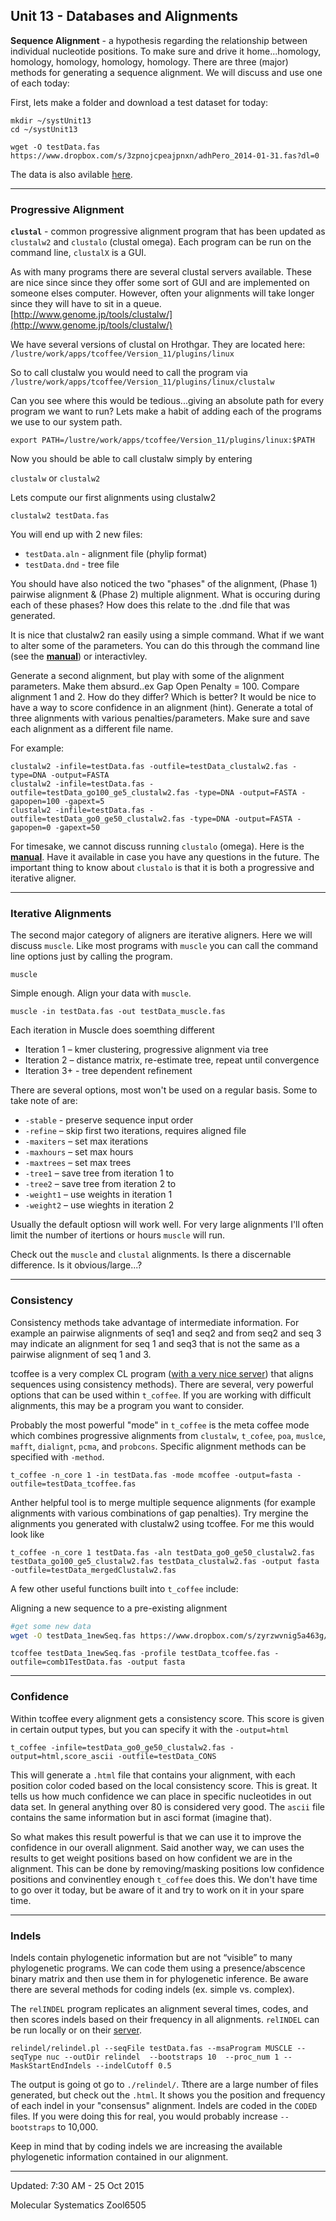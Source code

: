 ## Unit 13 - Databases and Alignments


**Sequence Alignment** - a hypothesis regarding the relationship between individual nucleotide positions.  To make sure and drive it home...homology, homology, homology, homology, homology.
There are three (major) methods for generating a sequence alignment.  We will discuss and use one of each today:

First, lets make a folder and download a test dataset for today:
	
```
mkdir ~/systUnit13
cd ~/systUnit13

wget -O testData.fas https://www.dropbox.com/s/3zpnojcpeajpnxn/adhPero_2014-01-31.fas?dl=0
```
The data is also avilable [here](https://www.dropbox.com/s/3zpnojcpeajpnxn/adhPero_2014-01-31.fas?dl=0).

***********
### Progressive Alignment

**```clustal```** - common progressive alignment program that has been updated as ```clustalw2``` and ```clustalo``` (clustal omega). Each program can be run on the command line, ```clustalX``` is a GUI.

As with many programs there are several clustal servers available.  These are nice since since they offer some sort of GUI and are implemented on someone elses computer.  However, often your alignments will take longer since they will have to sit in a queue.  
	[http://www.genome.jp/tools/clustalw/](http://www.genome.jp/tools/clustalw/)
	
We have several versions of clustal on Hrothgar.  They are located here:
```/lustre/work/apps/tcoffee/Version_11/plugins/linux```

So to call clustalw you would need to call the program via
``` /lustre/work/apps/tcoffee/Version_11/plugins/linux/clustalw ```

Can you see where this would be tedious...giving an absolute path for every program we want to run?  Lets make a habit of adding each of the programs we use to our system path.

```export PATH=/lustre/work/apps/tcoffee/Version_11/plugins/linux:$PATH```

Now you should be able to call clustalw simply by entering 

```clustalw``` or ```clustalw2```

Lets compute our first alignments using clustalw2

```clustalw2 testData.fas```

You will end up with 2 new files:
* ```testData.aln``` - alignment file (phylip format)
* ```testData.dnd``` - tree file

You should have also noticed the two "phases" of the alignment, (Phase 1) pairwise alignment & (Phase 2) multiple alignment.  What is occuring during each of these phases?  How does this relate to the .dnd file that was generated.

It is nice that clustalw2 ran easily using a simple command.  What if we want to alter some of the parameters.  You can do this through the command line (see the **[manual](http://www.clustal.org/download/clustalw_help.txt)**) or interactivley.

Generate a second alignment, but play with some of the alignment parameters.  Make them absurd..ex Gap Open Penalty = 100.  Compare alignment 1 and 2.  How do they differ?  Which is better?  It would be nice to have a way to score confidence in an alignment (hint). Generate a total of three alignments with various penalties/parameters. Make sure and save each alignment as a different file name. 

For example:
```
clustalw2 -infile=testData.fas -outfile=testData_clustalw2.fas -type=DNA -output=FASTA
clustalw2 -infile=testData.fas -outfile=testData_go100_ge5_clustalw2.fas -type=DNA -output=FASTA -gapopen=100 -gapext=5
clustalw2 -infile=testData.fas -outfile=testData_go0_ge50_clustalw2.fas -type=DNA -output=FASTA -gapopen=0 -gapext=50

```

For timesake, we cannot discuss running ```clustalo``` (omega).  Here is the **[manual](http://computing.bio.cam.ac.uk/local/doc/clustalo.txt)**.  Have it available in case you have any questions in the future.  The important thing to know about ```clustalo``` is that it is both a progressive and iterative aligner.

***********
### Iterative Alignments

The second major category of aligners are iterative aligners.  Here we will discuss ```muscle```. Like most programs with ```muscle``` you can call the command line options just by calling the program.

```muscle```

Simple enough.  Align your data with ```muscle```.

```muscle -in testData.fas -out testData_muscle.fas```

Each iteration in Muscle does soemthing different
* Iteration 1 – kmer clustering, progressive alignment via tree
* Iteration 2 – distance matrix, re-estimate tree, repeat until convergence
* Iteration 3+ - tree dependent refinement

There are several options, most won't be used on a regular basis.  Some to take note of are:
	

* ```-stable``` - preserve sequence input order
* ```-refine``` – skip first two iterations, requires aligned file
* ```-maxiters``` – set max iterations
* ```-maxhours``` – set max hours
* ```-maxtrees``` – set max trees
* ```-tree1``` – save tree from iteration 1 to <file>
* ```-tree2``` – save tree from iteration 2 to <file>
* ```-weight1``` – use weights <x> in iteration 1
* ```-weight2``` – use wieghts <x> in iteration 2

Usually the default optiosn will work well.  For very large alignments I'll often limit the number of itertions or hours ```muscle``` will run.

Check out the ```muscle``` and ```clustal``` alignments.  Is there a discernable difference.  Is it obvious/large...?

***********
### Consistency

Consistency methods take advantage of intermediate information.  For example an pairwise alignments of seq1 and seq2 and from seq2 and seq 3 may indicate an alignment for seq 1 and seq3 that is not the same as a pairwise alignment of seq 1 and 3.

tcoffee is a very complex CL program ([with a very nice server](http://tcoffee.crg.cat/)) that aligns sequences using consistency methods).  There are several, very powerful options that can be used within ```t_coffee```.  If you are working with difficult alignments, this may be a program you want to consider.  

Probably the most powerful "mode" in ```t_coffee``` is the meta coffee mode which combines progressive alignments from ```clustalw```, ```t_cofee```, ```poa```, ```muslce```, ```mafft```, ```dialignt```, ```pcma```, and ```probcons```.  Specific alignment methods can be specified with ```-method```.
```
t_coffee -n_core 1 -in testData.fas -mode mcoffee -output=fasta -outfile=testData_tcoffee.fas
```
Anther helpful tool is to merge multiple sequence alignments (for example alignments with various combinations of gap penalties).  Try mergine the alignments you generated with clustalw2 using tcoffee.  For me this would look like
```
t_coffee -n_core 1 testData.fas -aln testData_go0_ge50_clustalw2.fas testData_go100_ge5_clustalw2.fas testData_clustalw2.fas -output fasta -outfile=testData_mergedClustalw2.fas
```
A few other useful functions built into ```t_coffee``` include:

Aligning a new sequence to a pre-existing alignment

```bash
#get some new data
wget -O testData_1newSeq.fas https://www.dropbox.com/s/zyrzwvnig5a463g/testData_1newSeq.fas?dl=0
```

```
tcoffee testData_1newSeq.fas -profile testData_tcoffee.fas -outfile=comb1TestData.fas -output fasta
```
***********
### Confidence
Within tcoffee every alignment gets a consistency score.  This score is given in certain output types, but you can specify it with the ```-output=html```

```
t_coffee -infile=testData_go0_ge50_clustalw2.fas -output=html,score_ascii -outfile=testData_CONS
```

This will generate a ```.html``` file that contains your alignment, with each position color coded based on the local consistency score.  This is great.  It tells us how much confidence we can place in specific nucleotides in out data set.  In general anything over 80 is considered very good. The ```ascii``` file contains the same information but in asci format (imagine that).

So what makes this result powerful is that we can use it to improve the confidence in our overall alignment.  Said another way, we can uses the results to get weight positions based on how confident we are in the alignment.  This can be done by removing/masking positions low confidence positions and convinentley enough ```t_coffee``` does this.  We don't have time to go over it today, but be aware of it and try to work on it in your spare time.

***********
### Indels
Indels contain phylogenetic information but are not “visible” to many phylogenetic programs.
We can code them using a presence/abscence binary matrix and then use them in for phylogenetic inference.  Be aware there are several methods for coding indels (ex. simple vs. complex).  

The ```relINDEL``` program replicates an alignment several times,  codes, and then scores indels based on their frequency in all alignments.  ```relINDEL``` can be run locally or on their [server](http://guidance.tau.ac.il/RELINDEL/).

 ```
relindel/relindel.pl --seqFile testData.fas --msaProgram MUSCLE --seqType nuc --outDir relindel  --bootstraps 10  --proc_num 1 --MaskStartEndIndels --indelCutoff 0.5 
 ```   
The output is going ot go to ```./relindel/```.  Tthere are a large number of files generated, but check out the ```.html```.  It shows you the position and frequency of each indel in your "consensus" alignment.  Indels are coded in the ```CODED``` files.  If you were doing this for real, you would probably increase ```--bootstraps``` to 10,000. 

Keep in mind that by coding indels we are increasing the available phylogenetic information contained in our alignment.   
    
 ***********   
    
    
Updated: 7:30 AM - 25 Oct 2015

Molecular Systematics Zool6505
    
    
    
    
    
    
    
    